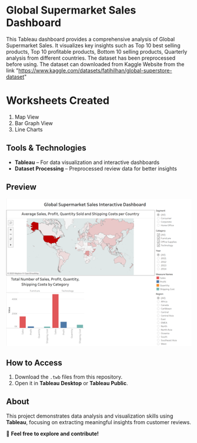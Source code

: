 # Global Supermarket Sales Dashboard  

This Tableau dashboard provides a comprehensive analysis of Global Supermarket Sales. It visualizes key insights such as Top 10 best selling products, Top 10 profitable products, Bottom 10 selling products, Quarterly analysis from different countries. The dataset has been preprocessed before using. The dataset can downloaded from Kaggle Website from the link "https://www.kaggle.com/datasets/fatihilhan/global-superstore-dataset"

# Worksheets Created
1. Map View
2. Bar Graph View
3. Line Charts

## Tools & Technologies  
- **Tableau** – For data visualization and interactive dashboards  
- **Dataset Processing** – Preprocessed review data for better insights  

## Preview  
![Global Supermarket Sales Interactive Dashboard](https://github.com/Rajasekhar1131997/Tableau_Projects/blob/main/Global_SuperMarket_Sales_Dashboard/global_supermarket_dashboard.png)

## How to Access  
1. Download the `.twb` files from this repository.  
2. Open it in **Tableau Desktop** or **Tableau Public**.  

## About  
This project demonstrates data analysis and visualization skills using **Tableau**, focusing on extracting meaningful insights from customer reviews.  

🚀 **Feel free to explore and contribute!**  
